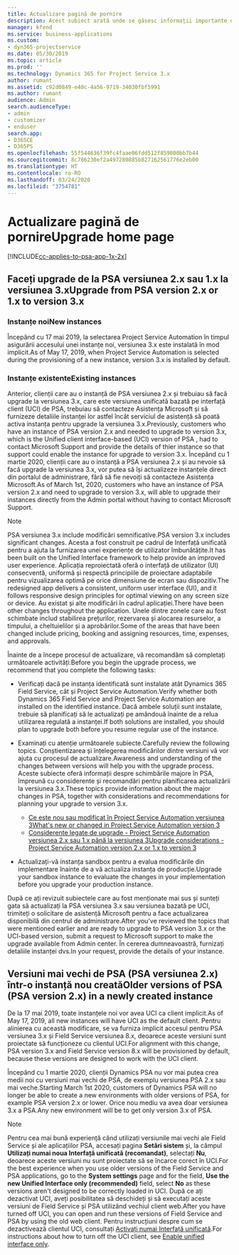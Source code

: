 ```yaml
---
title: Actualizare pagină de pornire
description: Acest subiect arată unde se găsesc informații importante despre caracteristicile noi și modificate din Dynamics 365 Project Service Automation, precum și procesul de upgrade la cea mai nouă versiune.
manager: kfend
ms.service: business-applications
ms.custom:
- dyn365-projectservice
ms.date: 05/30/2019
ms.topic: article
ms.prod: ''
ms.technology: Dynamics 365 for Project Service 3.x
author: rumant
ms.assetid: c92d0849-e40c-4a56-9719-34030fbf5991
ms.author: rumant
audience: Admin
search.audienceType:
- admin
- customizer
- enduser
search.app:
- D365CE
- D365PS
ms.openlocfilehash: 55f544636f39fc4faae06fdd512f859800bb7b44
ms.sourcegitcommit: 8c786230ef2a497280885b827162561776e2eb00
ms.translationtype: HT
ms.contentlocale: ro-RO
ms.lasthandoff: 03/24/2020
ms.locfileid: "3754781"
---
```

# <a name="upgrade-home-page"></a><span data-ttu-id="31fe5-103">Actualizare pagină de pornire</span><span class="sxs-lookup"><span data-stu-id="31fe5-103">Upgrade home page</span></span>

[!INCLUDE[cc-applies-to-psa-app-1x-2x](../includes/cc-applies-to-psa-app-1x-2x.md)]

## <a name="upgrade-from-psa-version-2x-or-1x-to-version-3x"></a><span data-ttu-id="31fe5-104">Faceți upgrade de la PSA versiunea 2.x sau 1.x la versiunea 3.x</span><span class="sxs-lookup"><span data-stu-id="31fe5-104">Upgrade from PSA version 2.x or 1.x to version 3.x</span></span>

### <a name="new-instances"></a><span data-ttu-id="31fe5-105">Instanțe noi</span><span class="sxs-lookup"><span data-stu-id="31fe5-105">New instances</span></span>

<span data-ttu-id="31fe5-106">Începând cu 17 mai 2019, la selectarea Project Service Automation în timpul asigurării accesului unei instanțe noi, versiunea 3.x este instalată în mod implicit.</span><span class="sxs-lookup"><span data-stu-id="31fe5-106">As of May 17, 2019, when Project Service Automation is selected during the provisioning of a new instance, version 3.x is installed by default.</span></span>

### <a name="existing-instances"></a><span data-ttu-id="31fe5-107">Instanțe existente</span><span class="sxs-lookup"><span data-stu-id="31fe5-107">Existing instances</span></span>

<span data-ttu-id="31fe5-108">Anterior, clienții care au o instanță de PSA versiunea 2.x și trebuiau să facă upgrade la versiunea 3.x, care este versiunea unificată bazată pe interfață client (UCI) de PSA, trebuiau să contacteze Asistența Microsoft și să furnizeze detaliile instanței lor astfel încât serviciul de asistență să poată activa instanța pentru upgrade la versiunea 3.x.</span><span class="sxs-lookup"><span data-stu-id="31fe5-108">Previously, customers who have an instance of PSA version 2.x and needed to upgrade to version 3.x, which is the Unified client interface-based (UCI) version of PSA , had to contact Microsoft Support and provide the details of thier instance so that support could enable the instance for upgrade to version 3.x.</span></span> <span data-ttu-id="31fe5-109">Începând cu 1 martie 2020, clienții care au o instanță a PSA versiunea 2.x și au nevoie să facă upgrade la versiunea 3.x, vor putea să își actualizeze instanțele direct din portalul de administrare, fără să fie nevoiți să contacteze Asistența Microsoft.</span><span class="sxs-lookup"><span data-stu-id="31fe5-109">As of March 1st, 2020, customers who have an instance of PSA version 2.x and need to upgrade to version 3.x, will able to upgrade their instances directly from the Admin portal without having to contact Microsoft Support.</span></span>  

> [!NOTE]
> <span data-ttu-id="31fe5-110">PSA versiunea 3.x include modificări semnificative.</span><span class="sxs-lookup"><span data-stu-id="31fe5-110">PSA version 3.x includes significant changes.</span></span> <span data-ttu-id="31fe5-111">Acesta a fost construit pe cadrul de Interfață unificată pentru a ajuta la furnizarea unei experiențe de utilizator îmbunătățite.</span><span class="sxs-lookup"><span data-stu-id="31fe5-111">It has been built on the Unified Interface framework to help provide an improved user experience.</span></span> <span data-ttu-id="31fe5-112">Aplicația reproiectată oferă o interfață de utilizator (UI) consecventă, uniformă și respectă principiile de proiectare adaptabile pentru vizualizarea optimă pe orice dimensiune de ecran sau dispozitiv.</span><span class="sxs-lookup"><span data-stu-id="31fe5-112">The redesigned app delivers a consistent, uniform user interface (UI), and it follows responsive design principles for optimal viewing on any screen size or device.</span></span> <span data-ttu-id="31fe5-113">Au existat și alte modificări în cadrul aplicației.</span><span class="sxs-lookup"><span data-stu-id="31fe5-113">There have been other changes throughout the application.</span></span> <span data-ttu-id="31fe5-114">Unele dintre zonele care au fost schimbate includ stabilirea prețurilor, rezervarea și alocarea resurselor, a timpului, a cheltuielilor și a aprobărilor.</span><span class="sxs-lookup"><span data-stu-id="31fe5-114">Some of the areas that have been changed include pricing, booking and assigning resources, time, expenses, and approvals.</span></span>

<span data-ttu-id="31fe5-115">Înainte de a începe procesul de actualizare, vă recomandăm să completați următoarele activități:</span><span class="sxs-lookup"><span data-stu-id="31fe5-115">Before you begin the upgrade process, we recommend that you complete the following tasks:</span></span>

- <span data-ttu-id="31fe5-116">Verificați dacă pe instanța identificată sunt instalate atât Dynamics 365 Field Service, cât și Project Service Automation.</span><span class="sxs-lookup"><span data-stu-id="31fe5-116">Verify whether both Dynamics 365 Field Service and Project Service Automation are installed on the identified instance.</span></span> <span data-ttu-id="31fe5-117">Dacă ambele soluții sunt instalate, trebuie să planificați să le actualizați pe amândouă înainte de a relua utilizarea regulată a instanței.</span><span class="sxs-lookup"><span data-stu-id="31fe5-117">If both solutions are installed, you should plan to upgrade both before you resume regular use of the instance.</span></span>
- <span data-ttu-id="31fe5-118">Examinați cu atenție următoarele subiecte.</span><span class="sxs-lookup"><span data-stu-id="31fe5-118">Carefully review the following topics.</span></span> <span data-ttu-id="31fe5-119">Conștientizarea și înțelegerea modificărilor dintre versiuni vă vor ajuta cu procesul de actualizare.</span><span class="sxs-lookup"><span data-stu-id="31fe5-119">Awareness and understanding of the changes between versions will help you with the upgrade process.</span></span> <span data-ttu-id="31fe5-120">Aceste subiecte oferă informații despre schimbările majore în PSA, împreună cu considerente și recomandări pentru planificarea actualizării la versiunea 3.x.</span><span class="sxs-lookup"><span data-stu-id="31fe5-120">These topics provide information about the major changes in PSA, together with considerations and recommendations for planning your upgrade to version 3.x.</span></span>

    - [<span data-ttu-id="31fe5-121">Ce este nou sau modificat în Project Service Automation versiunea 3</span><span class="sxs-lookup"><span data-stu-id="31fe5-121">What's new or changed in Project Service Automation version 3</span></span>](whats-new-changed-v3.md)
    - [<span data-ttu-id="31fe5-122">Considerente legate de upgrade - Project Service Automation versiunea 2.x sau 1.x până la versiunea 3</span><span class="sxs-lookup"><span data-stu-id="31fe5-122">Upgrade considerations - Project Service Automation version 2.x or 1.x to version 3</span></span>](upgrade-v3.md)

- <span data-ttu-id="31fe5-123">Actualizați-vă instanța sandbox pentru a evalua modificările din implementare înainte de a vă actualiza instanța de producție.</span><span class="sxs-lookup"><span data-stu-id="31fe5-123">Upgrade your sandbox instance to evaluate the changes in your implementation before you upgrade your production instance.</span></span>

<span data-ttu-id="31fe5-124">După ce ați revizuit subiectele care au fost menționate mai sus și sunteți gata să actualizați la PSA versiunea 3.x sau versiunea bazată pe UCI, trimiteți o solicitare de asistență Microsoft pentru a face actualizarea disponibilă din centrul de administrare.</span><span class="sxs-lookup"><span data-stu-id="31fe5-124">After you've reviewed the topics that were mentioned earlier and are ready to upgrade to PSA version 3.x or the UCI-based version, submit a request to Microsoft support to make the upgrade available from Admin center.</span></span> <span data-ttu-id="31fe5-125">În cererea dumneavoastră, furnizați detaliile instanței dvs.</span><span class="sxs-lookup"><span data-stu-id="31fe5-125">In your request, provide the details of your instance.</span></span>

## <a name="older-versions-of-psa-psa-version-2x-in-a-newly-created-instance"></a><span data-ttu-id="31fe5-126">Versiuni mai vechi de PSA (PSA versiunea 2.x) într-o instanță nou creată</span><span class="sxs-lookup"><span data-stu-id="31fe5-126">Older versions of PSA (PSA version 2.x) in a newly created instance</span></span>

<span data-ttu-id="31fe5-127">De la 17 mai 2019, toate instanțele noi vor avea UCI ca client implicit.</span><span class="sxs-lookup"><span data-stu-id="31fe5-127">As of May 17, 2019, all new instances will have UCI as the default client.</span></span> <span data-ttu-id="31fe5-128">Pentru alinierea cu această modificare, se va furniza implicit accesul pentru PSA versiunea 3.x și Field Service versiunea 8.x, deoarece aceste versiuni sunt proiectate să funcționeze cu clientul UCI.</span><span class="sxs-lookup"><span data-stu-id="31fe5-128">For alignment with this change, PSA version 3.x and Field Service version 8.x will be provisioned by default, because these versions are designed to work with the UCI client.</span></span>

<span data-ttu-id="31fe5-129">Începând cu 1 martie 2020, clienții Dynamics PSA nu vor mai putea crea medii noi cu versiuni mai vechi de PSA, de exemplu versiunea PSA 2.x sau mai veche.</span><span class="sxs-lookup"><span data-stu-id="31fe5-129">Starting March 1st 2020, customers of Dynamics PSA will no longer be able to create a new environments with older versions of PSA, for example PSA version 2.x or lower.</span></span> <span data-ttu-id="31fe5-130">Orice nou mediu va avea doar versiunea 3.x a PSA.</span><span class="sxs-lookup"><span data-stu-id="31fe5-130">Any new environment will be to get only version 3.x of PSA.</span></span>

> [!NOTE]
> <span data-ttu-id="31fe5-131">Pentru cea mai bună experiență când utilizați versiunile mai vechi ale Field Service și ale aplicațiilor PSA, accesați pagina **Setări sistem** și, la câmpul **Utilizați numai noua Interfață unificată (recomandat)**, selectați **Nu**, deoarece aceste versiuni nu sunt proiectate să se încarce corect în UCI.</span><span class="sxs-lookup"><span data-stu-id="31fe5-131">For the best experience when you use older versions of the Field Service and PSA applications, go to the **System settings** page and for the field, **Use the new Unified Interface only (recommended)** field, select **No** as these versions aren't designed to be correctly loaded in UCI.</span></span> <span data-ttu-id="31fe5-132">După ce ați dezactivat UCI, aveți posibilitatea să deschideți și să executați aceste versiuni de Field Service și PSA utilizând vechiul client web.</span><span class="sxs-lookup"><span data-stu-id="31fe5-132">After you have turned off UCI, you can open and run these versions of Field Service and PSA by using the old web client.</span></span> <span data-ttu-id="31fe5-133">Pentru instrucțiuni despre cum se dezactivează clientul UCI, consultați [Activați numai Interfață unificată](../admin/enable-unified-interface-only.md).</span><span class="sxs-lookup"><span data-stu-id="31fe5-133">For instructions about how to turn off the UCI client, see [Enable unified interface only](../admin/enable-unified-interface-only.md).</span></span>
